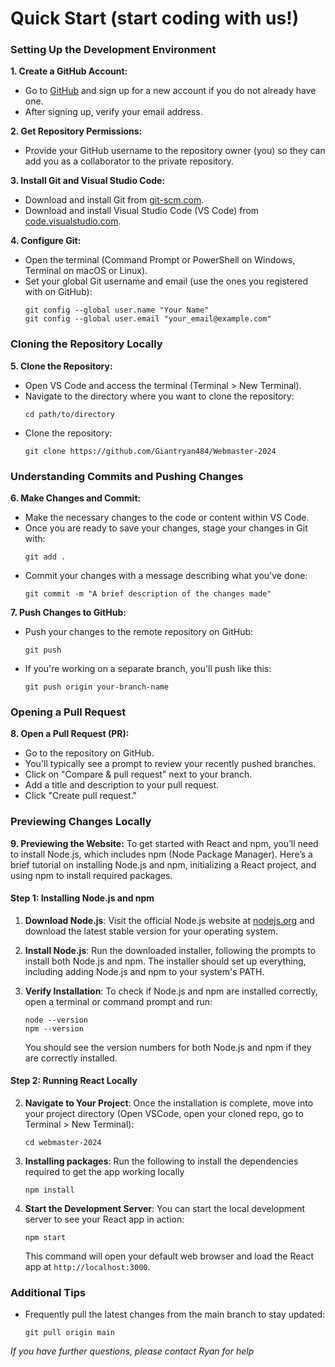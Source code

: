 
# Quick Start (start coding with us!)

### Setting Up the Development Environment

**1. Create a GitHub Account:**
   - Go to [GitHub](https://github.com/) and sign up for a new account if you do not already have one.
   - After signing up, verify your email address.

**2. Get Repository Permissions:**
   - Provide your GitHub username to the repository owner (you) so they can add you as a collaborator to the private repository.

**3. Install Git and Visual Studio Code:**
   - Download and install Git from [git-scm.com](https://git-scm.com/downloads).
   - Download and install Visual Studio Code (VS Code) from [code.visualstudio.com](https://code.visualstudio.com/).

**4. Configure Git:**
   - Open the terminal (Command Prompt or PowerShell on Windows, Terminal on macOS or Linux).
   - Set your global Git username and email (use the ones you registered with on GitHub):
     ```
     git config --global user.name "Your Name"
     git config --global user.email "your_email@example.com"
     ```

### Cloning the Repository Locally

**5. Clone the Repository:**
   - Open VS Code and access the terminal (Terminal > New Terminal).
   - Navigate to the directory where you want to clone the repository:
     ```
     cd path/to/directory
     ```
   - Clone the repository:
     ```
     git clone https://github.com/Giantryan484/Webmaster-2024
     ```

### Understanding Commits and Pushing Changes

**6. Make Changes and Commit:**
   - Make the necessary changes to the code or content within VS Code.
   - Once you are ready to save your changes, stage your changes in Git with:
     ```
     git add .
     ```
   - Commit your changes with a message describing what you've done:
     ```
     git commit -m "A brief description of the changes made"
     ```

**7. Push Changes to GitHub:**
   - Push your changes to the remote repository on GitHub:
     ```
     git push
     ```
   - If you're working on a separate branch, you'll push like this:
     ```
     git push origin your-branch-name
     ```

### Opening a Pull Request

**8. Open a Pull Request (PR):**
   - Go to the repository on GitHub.
   - You'll typically see a prompt to review your recently pushed branches.
   - Click on "Compare & pull request" next to your branch.
   - Add a title and description to your pull request.
   - Click "Create pull request."

### Previewing Changes Locally

**9. Previewing the Website:**
To get started with React and npm, you’ll need to install Node.js, which includes npm (Node Package Manager). Here’s a brief tutorial on installing Node.js and npm, initializing a React project, and using npm to install required packages.

#### Step 1: Installing Node.js and npm

1. **Download Node.js**: Visit the official Node.js website at [nodejs.org](https://nodejs.org/) and download the latest stable version for your operating system.

2. **Install Node.js**: Run the downloaded installer, following the prompts to install both Node.js and npm. The installer should set up everything, including adding Node.js and npm to your system's PATH.

3. **Verify Installation**: To check if Node.js and npm are installed correctly, open a terminal or command prompt and run:
   ```
   node --version
   npm --version
   ```
   You should see the version numbers for both Node.js and npm if they are correctly installed.

#### Step 2: Running React Locally

2. **Navigate to Your Project**: Once the installation is complete, move into your project directory (Open VSCode, open your cloned repo, go to Terminal > New Terminal):
   ```
   cd webmaster-2024
   ```

3. **Installing packages**: Run the following to install the dependencies required to get the app working locally
   ```
   npm install
   ```

3. **Start the Development Server**: You can start the local development server to see your React app in action:
   ```
   npm start
   ```
   This command will open your default web browser and load the React app at `http://localhost:3000`.

### Additional Tips

- Frequently pull the latest changes from the main branch to stay updated:
  ```
  git pull origin main
  ```

*If you have further questions, please contact Ryan for help*